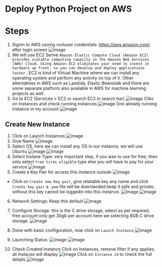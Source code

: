 # Deploy Python Project on AWS
<!-- ![image](https://user-images.githubusercontent.com/40932902/208615937-e84fbb58-aeb6-4d1b-b8d8-9c3e3a0242e9.png) -->

# Steps
1. Signin to AWS usning rootuser credentials: https://aws.amazon.com/
  after login screen 
 ![image](https://user-images.githubusercontent.com/40932902/208617302-bd7035a5-3f9c-42c5-be0d-bb565bf930fc.png)
2. We will use EC2 Serive `Amazon Elastic Compute Cloud (Amazon EC2) provides scalable computing capacity in the Amazon Web Services (AWS) Cloud. Using Amazon EC2 eliminates your need to invest in hardware up front, so you can develop and deploy applications faster.`
  EC2 is kind of Virtual Machine where we can install any operating system and perform any activity on top of it.
  Other alternatives in AWS such as Lambda, Elastic Beanstalk and there are some separate platform also available in AWS for machine learning projects as well
3. Go to EC2 (Services > EC2 or search EC2 in search bar)
 ![image](https://user-images.githubusercontent.com/40932902/208619053-6ec4a0a6-9791-4ac2-98a8-5f139b7d33d2.png)
 Clikc on Instances and check running instances
 ![image](https://user-images.githubusercontent.com/40932902/208619145-bb8a94f3-a9a7-4efc-8f4b-1a11dd446266.png)
 One already running instance in my account
 ![image](https://user-images.githubusercontent.com/40932902/208619476-82f62c5e-1d81-46fb-a2d3-4bf16b46d725.png)

 ## Create New Instance
 1. Click on Launch Instances
    ![image](https://user-images.githubusercontent.com/40932902/208620140-d868c3bc-1c01-4766-b29f-ac0683b02225.png)
 2. Give Name
    ![image](https://user-images.githubusercontent.com/40932902/208620354-27a85646-0966-4a35-8fc7-e2fc3182d7d9.png)
 3. Select OS, here we can install any OS in our instance, we will use Ubuntu
    ![image](https://user-images.githubusercontent.com/40932902/208620990-838668ef-1a54-4d38-a921-38b2ab9d437d.png)
    ![image](https://user-images.githubusercontent.com/40932902/208621307-f5900b9f-6194-4007-b9fb-9731173a563f.png)
4. Select Instane Type: very important step, if you wan to use for free, then only select `free tires eligible` type else you will have to pay for your service
    ![image](https://user-images.githubusercontent.com/40932902/208626936-a749a83f-92d9-4f1c-9a6e-45163bf0a16a.png)
5. Create a Key Pair for access this instance outside
  ![image](https://user-images.githubusercontent.com/40932902/208627323-5540e931-a039-428d-a517-f0c19620ec0f.png)

  - Click on `Create new Key pair`, give relatable key any name and click `Create key pair` a `.pem` file will be downlaoded keep it safe and private, without this key cannot be loggedin into this instance.
  ![image](https://user-images.githubusercontent.com/40932902/208627580-72f4518b-4a57-49b8-84b1-2f5eecae8e7a.png)
  ![image](https://user-images.githubusercontent.com/40932902/208627646-cfd5ac17-f7e0-434b-a873-994cd9be208f.png)
6. Network Settings: Keep this default
  ![image](https://user-images.githubusercontent.com/40932902/208628553-395df57b-3649-4b0c-b302-c92f085298f9.png)
7. Configure Storage: this is the C drive storage, select as per required, free account only get 30gb per account
    here we selecting 8GB C drive storage.
  ![image](https://user-images.githubusercontent.com/40932902/208629105-6b26a73a-53c7-4b20-beed-d41f02faf26d.png)
  
 8. Done with basic configuration, now click on `Launch Instance`
    ![image](https://user-images.githubusercontent.com/40932902/208629410-3ca2c010-e860-4aa5-adb9-2597a9aa8f1e.png)
 9. Launching Status: 
      ![image](https://user-images.githubusercontent.com/40932902/208629503-7931346f-2242-492c-8944-3934a7e8776c.png)
      ![image](https://user-images.githubusercontent.com/40932902/208629571-4bcfe2f8-994f-4b0c-8a43-dc713e8f1e79.png)
10. Check Created Instance
    Click on Instances, remove filter if any applies, all instaces will display
      ![image](https://user-images.githubusercontent.com/40932902/208629989-e19c36b6-2afc-451b-9fc1-d4fb73fb4a53.png)
  Click on `Instance id` to check the full details
  ![image](https://user-images.githubusercontent.com/40932902/208630402-8e778067-2a8a-4a84-ac1f-db2d71be358e.png)

 

